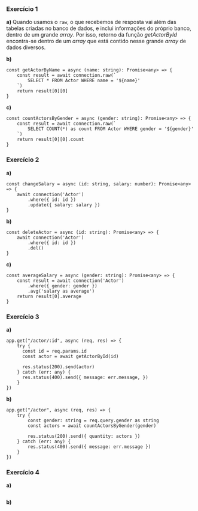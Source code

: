 ### Exercício 1
**a)** Quando usamos o `raw`, o que recebemos de resposta vai além das tabelas criadas no banco de dados, e inclui informações do próprio banco, dentro de um grande *array*. Por isso, retorno da função *getActorById* encontra-se dentro de um *array* que está contido nesse grande *array* de dados diversos.

**b)**
```
const getActorByName = async (name: string): Promise<any> => {
    const result = await connection.raw(`
        SELECT * FROM Actor WHERE name = '${name}'
    `)
    return result[0][0]
}
```

**c)**
```
const countActorsByGender = async (gender: string): Promise<any> => {
    const result = await connection.raw(`
        SELECT COUNT(*) as count FROM Actor WHERE gender = '${gender}'
    `)
    return result[0][0].count
}
```

### Exercício 2
**a)**
```
const changeSalary = async (id: string, salary: number): Promise<any> => {
    await connection('Actor')
        .where({ id: id })
        .update({ salary: salary })
}
```

**b)**
```
const deleteActor = async (id: string): Promise<any> => {
    await connection('Actor')
        .where({ id: id })
        .del()
}
```

**c)**
```
const averageSalary = async (gender: string): Promise<any> => {
    const result = await connection('Actor')
        .where({ gender: gender })
        .avg('salary as average')
    return result[0].average
}
```

### Exercício 3
**a)**
```
app.get("/actor/:id", async (req, res) => {
    try {
      const id = req.params.id
      const actor = await getActorById(id)
  
      res.status(200).send(actor)
    } catch (err: any) {
      res.status(400).send({ message: err.message, })
    }
})
```

**b)**
```
app.get("/actor", async (req, res) => {
    try {
        const gender: string = req.query.gender as string
        const actors = await countActorsByGender(gender)

        res.status(200).send({ quantity: actors })
    } catch (err: any) {
        res.status(400).send({ message: err.message })    
    }
})
```

### Exercício 4
**a)**
```

```

**b)**
```

```